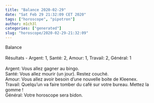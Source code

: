```yaml
---
title: "Balance 2020-02-29"
date: "Sat Feb 29 21:32:09 CET 2020"
tags: ["horoscope", "pipotron"]
author: m1ch3l
categories: ["generated"]
slug: "horoscope/2020-02-29-21:32:09"
---
```


Balance<br>
<br>
Résultats - Argent: 1, Santé: 2, Amour: 1, Travail: 2, Général: 1<br>
<br>
Argent:  Vous allez gagner au bingo. <br>
Santé:   Vous allez mourir (un jour). Restez couché.<br>
Amour:   Vous allez avoir besoin d’une nouvelle boite de Kleenex. <br>
Travail: Quelqu’un va faire tomber du café sur votre bureau. Mettez la gomme !<br>
Général: Votre horoscope sera bidon.<br>
